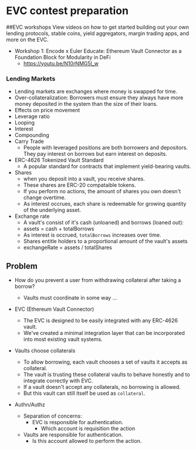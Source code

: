 # EVC contest preparation

##EVC workshops
View videos on how to get started building out your own lending protocols, stable coins, yield aggregators, margin trading apps, and more on the EVC.

- Workshop 1: Encode x Euler Educate: Ethereum Vault Connector as a Foundation Block for Modularity in DeFi
    - https://youtu.be/N10rNMG5l_w
    
### Lending Markets
- Lending markets are exchanges where money is swapped for time.
- Over-collateralization: Borrowers must ensure they always have more money deposited in the system than the size of their loans.
- Effects on price movement
- Leverage ratio
- Looping
- Interest
- Compounding
- Carry Trade
    - People with leveraged positions are both borrowers and depositors. They pay interest on borrows but earn interest on deposits.
- ERC-4626 Tokenized Vault Standard
    - A popular standard for contracts that implement yield-bearing vaults.
- Shares 
    - when you deposit into a vault, you receive shares.
    - These shares are ERC-20 compataible tokens.
     - If you perform no actions, the amount of shares you own doesn't change overtime.
     - As interest occrues, each share is redeemable for growing quantity of the underlying asset.
 - Exchange rate
    - A vault's consist of it's cash (unloaned) and borrows (loaned out):
    - assets = cash + totalBorrows
    - As interest is occrued, `totalBorrows` increases over time. 
    - Shares entitle holders to a proportional amount of the vault's assets
    - exchangeRate = assets / totalShares
    
## Problem
- How do you prevent a user from withdrawing collateral after taking a borrow?
    - Vaults must coordinate in some way ...
- EVC (Ethereum Vault Connector)
    - The EVC is designed to be easily integrated with any ERC-4626 vault.
    - We've created a minimal integration layer that can be incorporated into most existing vault systems.

- Vaults choose collaterals
    - To allow borrowing, each vault chooses a set of vaults it accepts as collateral.
    - The vault is trusting these collateral vaults to behave honestly and to integrate correctly with EVC. 
    - If a vault doesn't accept any collaterals, no borrowing is allowed. 
    - But this vault can still itself be used as `collateral`.
    
- Authn/Authz
    - Separation of concerns: 
        - EVC is responsible for authentication.
            - Which account is requisition the action
    - Vaults are responsible for authentication.
        - Is this account allowed to perform the action.